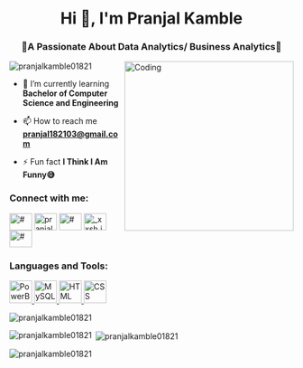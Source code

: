 <h1 align="center">Hi 👋, I'm Pranjal Kamble</h1>
<h3 align="center">📝A Passionate About Data Analytics/ Business Analytics📝</h3>

<img  align = "right" alt = "Coding" width = "300" src="https://user-images.githubusercontent.com/115187902/230700872-d5f44b85-56c7-4e27-80a4-6e2db901e60c.gif">

<p align="left"> <img src="https://komarev.com/ghpvc/?username=pranjalkamble01821&label=Profile%20views&color=0e75b6&style=flat" alt="pranjalkamble01821" /> </p>

- 🌱 I’m currently learning **Bachelor of Computer Science and Engineering**


- 📫 How to reach me **pranjal182103@gmail.com**

- ⚡ Fun fact **I Think I Am Funny😅**

<h3 align="left">Connect with me:</h3>
<p align="left">
<a href="#" target="blank"><img align="center" src="https://raw.githubusercontent.com/rahuldkjain/github-profile-readme-generator/master/src/images/icons/Social/twitter.svg" alt="#" height="30" width="40" /></a>
<a href="https://www.linkedin.com/in/pranjal-kamble-a6382022b/" target="blank"><img align="center" src="https://raw.githubusercontent.com/rahuldkjain/github-profile-readme-generator/master/src/images/icons/Social/linked-in-alt.svg" alt="pranjal kamble" height="30" width="40" /></a>
<a href="#" target="blank"><img align="center" src="https://raw.githubusercontent.com/rahuldkjain/github-profile-readme-generator/master/src/images/icons/Social/facebook.svg" alt="#" height="30" width="40" /></a>
<a href="https://instagram.com/_xxsh.jalll_18/" target="blank"><img align="center" src="https://raw.githubusercontent.com/rahuldkjain/github-profile-readme-generator/master/src/images/icons/Social/instagram.svg" alt="_xxsh.jall_18" height="30" width="40" /></a>
<a href="#" target="blank"><img align="center" src="https://raw.githubusercontent.com/rahuldkjain/github-profile-readme-generator/master/src/images/icons/Social/leet-code.svg" alt="#" height="30" width="40" /></a>


<h3 align="left">Languages and Tools:</h3>
<p align="left">
  <a href="https://https://app.powerbi.com/" target="_blank" rel="noreferrer"> 
  <img src="https://imgs.search.brave.com/y-ylzWw8prGgeEn2QbCLizMklfkTtqwgnWO8rH4I7bo/rs:fit:860:0:0:0/g:ce/aHR0cHM6Ly91cGxv/YWQud2lraW1lZGlh/Lm9yZy93aWtpcGVk/aWEvY29tbW9ucy9j/L2NmL05ld19Qb3dl/cl9CSV9Mb2dvLnN2/Zw" alt="PowerBI" width="40" height="40"/> </a> 
  
<a href="https://www.mysql.com/" target="_blank" rel="noreferrer"> 
  <img src="https://imgs.search.brave.com/IMqaC38v5IAPoLAyKBFkZNpDOqFYopbMTs6J-a-g1Ec/rs:fit:860:0:0:0/g:ce/aHR0cHM6Ly93d3cu/cG5naXRlbS5jb20v/cGltZ3MvbS8xOTct/MTk3MzM0M19zcWwt/ZGF0YWJhc2UtaWNv/bi1wbmctdHJhbnNw/YXJlbnQtcG5nLnBu/Zw" alt="MySQL" width="40" height="40"/> </a> 
  
  <a href="https://en.wikipedia.org/wiki/HTML" target="_blank" rel="noreferrer"> 
  <img src="https://imgs.search.brave.com/zvjJ5doqGwuNTGlHWNvIUQZBIibVG4MhslyXHuV5ZT4/rs:fit:860:0:0:0/g:ce/aHR0cHM6Ly9hc3Nl/dHMuc3RpY2twbmcu/Y29tL2ltYWdlcy81/ODQ3ZjViZGNlZjEw/MTRjMGI1ZTQ4OWMu/cG5n" alt="HTML" width="40" height="40"/> </a> 

   <a href="https://en.wikipedia.org/wiki/CSS" target="_blank" rel="noreferrer"> 
  <img src="https://imgs.search.brave.com/HKGpfTli_nWF1RsvpCZWumdO7Uen64V2HqtX5zE5em8/rs:fit:860:0:0:0/g:ce/aHR0cHM6Ly8xMDAw/bG9nb3MubmV0L3dw/LWNvbnRlbnQvdXBs/b2Fkcy8yMDIwLzA5/L0NTUy1Mb2dvLTIw/MTEtNTAweDI4MS5w/bmc" alt="CSS" width="40" height="40"/> </a> 
</p>
    <p align="left"> <img src="https://komarev.com/ghpvc/?username=pranjalkamble01821&label=Profile%20views&color=0e75b6&style=flat" alt="pranjalkamble01821" /> </p>
    <p><img align="left" src="https://github-readme-stats.vercel.app/api/top-langs?username=pranjalkamble01821&show_icons=true&locale=en&layout=compact" alt="pranjalkamble01821" /></p>

<p>&nbsp;<img align="center" src="https://github-readme-stats.vercel.app/api?username=pranjalkamble01821&show_icons=true&locale=en" alt="pranjalkamble01821" /></p>

<p><img align="center" src="https://github-readme-streak-stats.herokuapp.com/?user=pranjalkamble01821&" alt="pranjalkamble01821" /></p>

